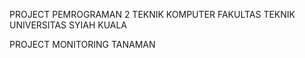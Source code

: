 PROJECT PEMROGRAMAN 2 TEKNIK KOMPUTER FAKULTAS TEKNIK UNIVERSITAS SYIAH KUALA

PROJECT MONITORING TANAMAN
